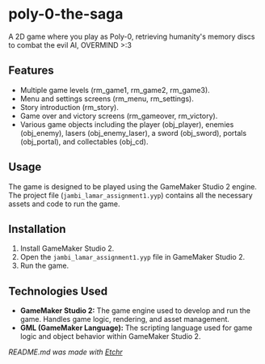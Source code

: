 # poly-0-the-saga
A 2D game where you play as Poly-0, retrieving humanity's memory discs to combat the evil AI, OVERMIND >:3

## Features
*   Multiple game levels (rm_game1, rm_game2, rm_game3).
*   Menu and settings screens (rm_menu, rm_settings).
*   Story introduction (rm_story).
*   Game over and victory screens (rm_gameover, rm_victory).
*   Various game objects including the player (obj_player), enemies (obj_enemy), lasers (obj_enemy_laser), a sword (obj_sword), portals (obj_portal), and collectables (obj_cd).

## Usage
The game is designed to be played using the GameMaker Studio 2 engine.  The project file (`jambi_lamar_assignment1.yyp`) contains all the necessary assets and code to run the game.

## Installation
1.  Install GameMaker Studio 2.
2.  Open the `jambi_lamar_assignment1.yyp` file in GameMaker Studio 2.
3.  Run the game.

## Technologies Used
*   **GameMaker Studio 2:** The game engine used to develop and run the game.  Handles game logic, rendering, and asset management.
*   **GML (GameMaker Language):** The scripting language used for game logic and object behavior within GameMaker Studio 2.

*README.md was made with [Etchr](https://etchr.dev)*